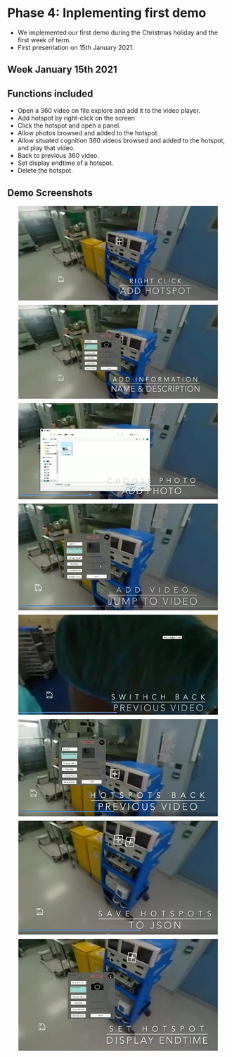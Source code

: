 # Phase 4: Inplementing first demo
- We implemented our first demo during the Christmas holiday and the first week of term.
- First presentation on 15th January 2021.

## Week January 15th 2021

## Functions included
- Open a 360 video on file explore and add it to the video player.
- Add hotspot by right-click on the screen
- Click the hotspot and open a panel.
- Allow photos browsed and added to the hotspot.
- Allow situated cognition 360 videos browsed and added to the hotspot, and play that video.
- Back to previous 360 video.
- Set display endtime of a hotspot.
- Delete the hotspot.

## Demo Screenshots

<a href="/images/demo-1.png"><img src="/images/demo-1.png" style="max-width: 90%; display: block; margin: 10px auto;"></a> 
<a href="/images/demo-2.png"><img src="/images/demo-2.png" style="max-width: 90%; display: block; margin: 10px auto;"></a> 
<a href="/images/demo-3.png"><img src="/images/demo-3.png" style="max-width: 90%; display: block; margin: 10px auto;"></a> 
<a href="/images/demo-4.png"><img src="/images/demo-4.png" style="max-width: 90%; display: block; margin: 10px auto;"></a> 
<a href="/images/demo-5.png"><img src="/images/demo-5.png" style="max-width: 90%; display: block; margin: 10px auto;"></a> 
<a href="/images/demo-6.png"><img src="/images/demo-6.png" style="max-width: 90%; display: block; margin: 10px auto;"></a> 
<a href="/images/demo-7.png"><img src="/images/demo-7.png" style="max-width: 90%; display: block; margin: 10px auto;"></a> 
<a href="/images/demo-8.png"><img src="/images/demo-8.png" style="max-width: 90%; display: block; margin: 10px auto;"></a> 
